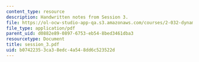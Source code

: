 ```yaml
---
content_type: resource
description: Handwritten notes from Session 3.
file: https://ol-ocw-studio-app-qa.s3.amazonaws.com/courses/2-032-dynamics-fall-2004/b07422353ca38edc4a548dd6c523522d_session_3.pdf
file_type: application/pdf
parent_uid: d0882e89-0897-6753-eb54-8bed3461dba3
resourcetype: Document
title: session_3.pdf
uid: b0742235-3ca3-8edc-4a54-8dd6c523522d
---
```

